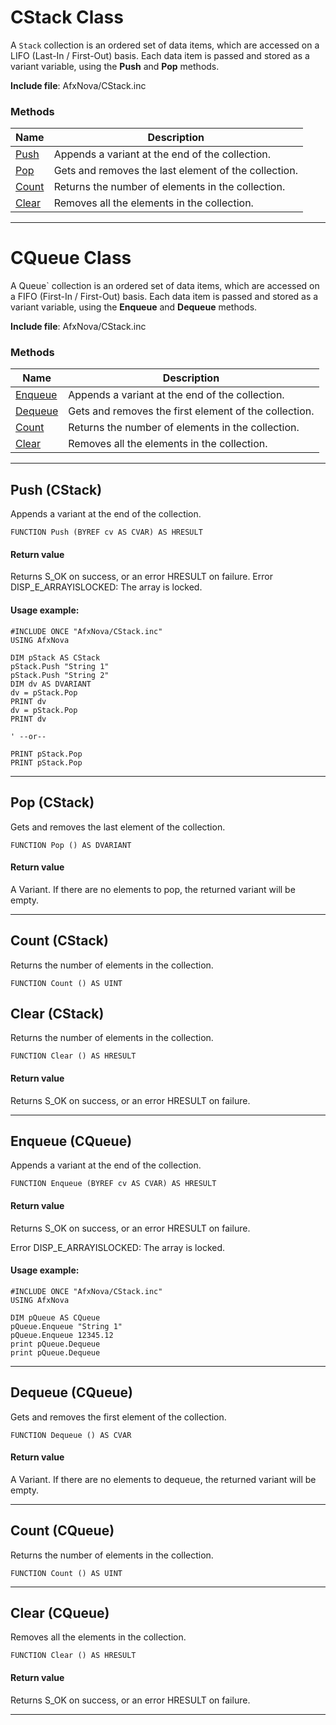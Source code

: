 # CStack Class

A `Stack` collection is an ordered set of data items, which are accessed on a LIFO (Last-In / First-Out) basis. Each data item is passed and stored as a variant variable, using the **Push** and **Pop** methods.

**Include file**: AfxNova/CStack.inc

### Methods

| Name       | Description |
| ---------- | ----------- |
| [Push](#push) | Appends a variant at the end of the collection. |
| [Pop](#pop) | Gets and removes the last element of the collection. |
| [Count](#count) | Returns the number of elements in the collection. |
| [Clear](#clear) | Removes all the elements in the collection. |

---

# CQueue Class

A Queue` collection is an ordered set of data items, which are accessed on a FIFO (First-In / First-Out) basis. Each data item is passed and stored as a variant variable, using the **Enqueue** and **Dequeue** methods.

**Include file**: AfxNova/CStack.inc

### Methods

| Name       | Description |
| ---------- | ----------- |
| [Enqueue](#enqueue) | Appends a variant at the end of the collection. |
| [Dequeue](#dequeue) | Gets and removes the first element of the collection. |
| [Count](#count2) | Returns the number of elements in the collection. |
| [Clear](#clear2) | Removes all the elements in the collection. |

---

## <a name="push"></a>Push (CStack)

Appends a variant at the end of the collection.

```
FUNCTION Push (BYREF cv AS CVAR) AS HRESULT
```

#### Return value

Returns S_OK on success, or an error HRESULT on failure.
Error DISP_E_ARRAYISLOCKED: The array is locked.

#### Usage example:

```
#INCLUDE ONCE "AfxNova/CStack.inc"
USING AfxNova

DIM pStack AS CStack
pStack.Push "String 1"
pStack.Push "String 2"
DIM dv AS DVARIANT
dv = pStack.Pop
PRINT dv
dv = pStack.Pop
PRINT dv

' --or--

PRINT pStack.Pop
PRINT pStack.Pop
```
---

## <a name="pop"></a>Pop (CStack)

Gets and removes the last element of the collection.

```
FUNCTION Pop () AS DVARIANT
```

#### Return value

A Variant. If there are no elements to pop, the returned variant will be empty.

---

## <a name="count"></a>Count (CStack)

Returns the number of elements in the collection.

```
FUNCTION Count () AS UINT
```

## <a name="clear"></a>Clear (CStack)

Returns the number of elements in the collection.

```
FUNCTION Clear () AS HRESULT
```

#### Return value

Returns S_OK on success, or an error HRESULT on failure.

---

## <a name="enqueue"></a>Enqueue (CQueue)

Appends a variant at the end of the collection.

```
FUNCTION Enqueue (BYREF cv AS CVAR) AS HRESULT
```

#### Return value

Returns S_OK on success, or an error HRESULT on failure.

Error DISP_E_ARRAYISLOCKED: The array is locked.

#### Usage example:

```
#INCLUDE ONCE "AfxNova/CStack.inc"
USING AfxNova

DIM pQueue AS CQueue
pQueue.Enqueue "String 1"
pQueue.Enqueue 12345.12
print pQueue.Dequeue
print pQueue.Dequeue
```
---

## <a name="dequeue"></a>Dequeue (CQueue)

Gets and removes the first element of the collection.

```
FUNCTION Dequeue () AS CVAR
```

#### Return value

A Variant. If there are no elements to dequeue, the returned variant will be empty.

---

## <a name="count2"></a>Count (CQueue)

Returns the number of elements in the collection.

```
FUNCTION Count () AS UINT
```
---

## <a name="clear2"></a>Clear (CQueue)

Removes all the elements in the collection.

```
FUNCTION Clear () AS HRESULT
```
#### Return value

Returns S_OK on success, or an error HRESULT on failure.

---
